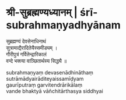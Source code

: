 # श्री-सुब्रह्मण्यध्यानम् | śrī-subrahmaṇyadhyānam

सुब्रह्मण्यं देवसेनाधिनाथं  
सुत्रामाद्यैरादितेयैस्समीड्यम् ।  
गौरीपुत्रं गर्वितेन्द्रारिकालं  
वन्दे भक्त्या वाञ्छितार्थस्य सिद्ध्यै ॥

subrahmaṇyaṃ devasenādhināthaṃ  
sutrāmādyairāditeyaissamīḍyam  
gaurīputraṃ garvitendrārikālaṃ  
vande bhaktyā vāñchitārthasya siddhyai
